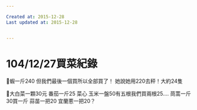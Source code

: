 ```yaml
---

Created at: 2015-12-28
Last updated at: 2015-12-28


---
```


# 104/12/27買菜紀錄


💟蝦一斤240
但我們最後一個買所以全部買了！
她說她用220去秤！大約24隻

💟大白菜一顆30元
番茄一斤25
菜心
玉米一盤50有五根我們買兩根25....
茼蒿一斤30買一斤
蒜苗一把20
宜蘭蔥一把20？


